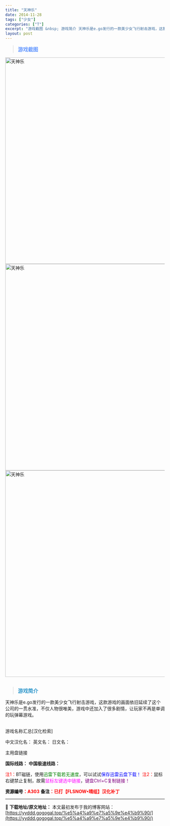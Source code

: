 ```yaml
---
title: "天神乐"
date: 2014-11-28
tags: ["少女"]
categories: ["T"]
excerpt: "游戏截图 &nbsp; 游戏简介 天神乐是e.go发行的一款美少女飞行射击游戏，这款游戏的画面依旧延续了这个公司的一贯水准，不仅人物很唯美，游戏中还加入了很多剧情，让玩家不再是单调的玩弹幕游戏。 &nbsp; 游戏名称汇总[汉化检索] 中文汉化名： 英文名： 日文名： 主用盘链接 国际线路： 中国极&hellip;"
layout: post
---
```


<div>
<blockquote><b><span style="font-size: 12pt; color: #6699ff;">游戏截图</span></b></blockquote>
<div><img title="点击放大" src="https://yyddd.gogogal.top/wp-content/uploads/2025/04/20250430_6811fcdd911e4.webp" alt="天神乐" width="650" /></div>
<div><img title="点击放大" src="https://yyddd.gogogal.top/wp-content/uploads/2025/04/20250430_6811fcdfc889c.webp" alt="天神乐" width="650" /></div>
<div><img title="点击放大" src="https://yyddd.gogogal.top/wp-content/uploads/2025/04/20250430_6811fce2a38b4.webp" alt="天神乐" width="650" /></div>
&nbsp;
<blockquote><b><span style="font-size: 12pt; color: #3399cc;">游戏简介</span></b></blockquote>
<div>天神乐是e.go发行的一款美少女飞行射击游戏，这款游戏的画面依旧延续了这个公司的一贯水准，不仅人物很唯美，游戏中还加入了很多剧情，让玩家不再是单调的玩弹幕游戏。</div>
&nbsp;

游戏名称汇总[汉化检索]

中文汉化名：
英文名：
日文名：
</div>
<div class="panel panel-primary">
<div class="panel-heading">主用盘链接</div>
<div class="panel-body">

<b>国际线路：</b>
<b>中国极速线路：</b>


<span style="color: #ff0000;">注1：</span>BT磁链，使用<span style="color: #008000;">迅雷下载若无速度</span>，可以试试<span style="color: #0000ff;">保存迅雷云盘下载！</span>
<span style="color: #ff0000;">注2：</span>鼠标右键禁止复制，故需<span style="color: #ff00ff;">鼠标左键选中链接</span>，<span style="color: #800080;">键盘Ctrl+C复制链接！</span>

</div>
<div class="panel-footer"><span style="color: #ff0000;"><b><span style="color: #000000;">资源编号</span>：A303</b></span>
<span style="color: #ff0000;"><b><span style="color: #000000;">备注</span>：已打【FLSNOW•晴组】汉化补丁</b></span></div>
</div>

---
📖 **下载地址/原文地址：** 本文最初发布于我的博客网站：[https://yyddd.gogogal.top/%e5%a4%a9%e7%a5%9e%e4%b9%90/](https://yyddd.gogogal.top/%e5%a4%a9%e7%a5%9e%e4%b9%90/)
